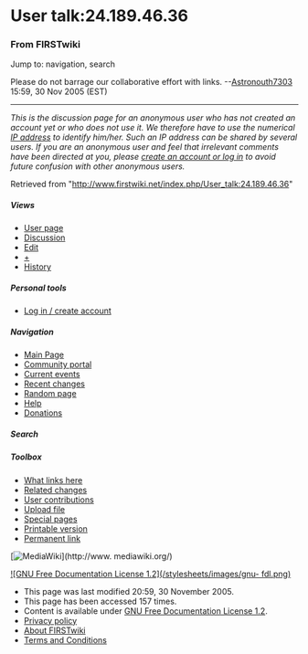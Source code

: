 # User talk:24.189.46.36

### From FIRSTwiki

Jump to: navigation, search

Please do not barrage our collaborative effort with links.
--[Astronouth7303](/index.php/User:Astronouth7303 "User:Astronouth7303" )
15:59, 30 Nov 2005 (EST)

* * *

_This is the discussion page for an anonymous user who has not created an
account yet or who does not use it. We therefore have to use the numerical [IP
address](http://www.wikipedia.org/wiki/IP_address "wikipedia:IP_address" ) to
identify him/her. Such an IP address can be shared by several users. If you
are an anonymous user and feel that irrelevant comments have been directed at
you, please [create an account or log in](/index.php/Special:Userlogin
"Special:Userlogin" ) to avoid future confusion with other anonymous users._

Retrieved from "<http://www.firstwiki.net/index.php/User_talk:24.189.46.36>"

##### Views

  * [User page](/index.php?title=User:24.189.46.36&action=edit)
  * [Discussion](/index.php/User_talk:24.189.46.36)
  * [Edit](/index.php?title=User_talk:24.189.46.36&action=edit)
  * [+](/index.php?title=User_talk:24.189.46.36&action=edit&section=new)
  * [History](/index.php?title=User_talk:24.189.46.36&action=history)

##### Personal tools

  * [Log in / create account](/index.php?title=Special:Userlogin&returnto=User_talk:24.189.46.36)

[](/index.php/Main_Page "Main Page" )

##### Navigation

  * [Main Page](/index.php/Main_Page)
  * [Community portal](/index.php/FIRSTwiki:Community_portal)
  * [Current events](/index.php/Current_events)
  * [Recent changes](/index.php/Special:Recentchanges)
  * [Random page](/index.php/Special:Random)
  * [Help](/index.php/Help:Contents)
  * [Donations](/index.php/FIRSTwiki:Site_support)

##### Search



##### Toolbox

  * [What links here](/index.php/Special:Whatlinkshere/User_talk:24.189.46.36)
  * [Related changes](/index.php/Special:Recentchangeslinked/User_talk:24.189.46.36)
  * [User contributions](/index.php/Special:Contributions/24.189.46.36)
  * [Upload file](/index.php/Special:Upload)
  * [Special pages](/index.php/Special:Specialpages)
  * [Printable version](/index.php?title=User_talk:24.189.46.36&printable=yes)
  * [Permanent link](/index.php?title=User_talk:24.189.46.36&oldid=40814)

[![MediaWiki](/skins/common/images/poweredby_mediawiki_88x31.png)](http://www.
mediawiki.org/)

[![GNU Free Documentation License 1.2](/stylesheets/images/gnu-
fdl.png)](http://www.gnu.org/copyleft/fdl.html)

  * This page was last modified 20:59, 30 November 2005.
  * This page has been accessed 157 times.
  * Content is available under [GNU Free Documentation License 1.2](http://www.gnu.org/copyleft/fdl.html "http://www.gnu.org/copyleft/fdl.html" ).
  * [Privacy policy](/index.php/FIRSTwiki:Privacy_policy "FIRSTwiki:Privacy policy" )
  * [About FIRSTwiki](/index.php/FIRSTwiki:About "FIRSTwiki:About" )
  * [Terms and Conditions](/index.php/FIRSTwiki:Terms_and_conditions "FIRSTwiki:Terms and conditions" )

